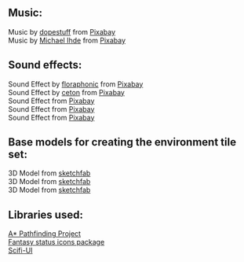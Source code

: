 ## Music:

Music by <a href="https://pixabay.com/de/users/dopestuff-30965024/?utm_source=link-attribution&utm_medium=referral&utm_campaign=music&utm_content=128925">dopestuff</a> from <a href="https://pixabay.com/music//?utm_source=link-attribution&utm_medium=referral&utm_campaign=music&utm_content=128925">Pixabay</a> </br>
Music by <a href="https://pixabay.com/de/users/michitheonlyone-5962636/?utm_source=link-attribution&utm_medium=referral&utm_campaign=music&utm_content=20749">Michael Ihde</a> from <a href="https://pixabay.com/music//?utm_source=link-attribution&utm_medium=referral&utm_campaign=music&utm_content=20749">Pixabay</a>

## Sound effects:

Sound Effect by <a href="https://pixabay.com/de/users/floraphonic-38928062/?utm_source=link-attribution&utm_medium=referral&utm_campaign=music&utm_content=183916">floraphonic</a> from <a href="https://pixabay.com/sound-effects//?utm_source=link-attribution&utm_medium=referral&utm_campaign=music&utm_content=183916">Pixabay</a> </br>
Sound Effect by <a href="https://pixabay.com/de/users/ceton-4713200/?utm_source=link-attribution&utm_medium=referral&utm_campaign=music&utm_content=164081">ceton</a> from <a href="https://pixabay.com//?utm_source=link-attribution&utm_medium=referral&utm_campaign=music&utm_content=164081">Pixabay</a> </br>
Sound Effect from <a href="https://pixabay.com/sound-effects/?utm_source=link-attribution&utm_medium=referral&utm_campaign=music&utm_content=6282">Pixabay</a> </br>
Sound Effect from <a href="https://pixabay.com/?utm_source=link-attribution&utm_medium=referral&utm_campaign=music&utm_content=106131">Pixabay</a> </br>
Sound Effect from <a href="https://pixabay.com/sound-effects/?utm_source=link-attribution&utm_medium=referral&utm_campaign=music&utm_content=81720">Pixabay</a>

## Base models for creating the environment tile set:
3D Model from <a href="https://sketchfab.com/3d-models/sci-fi-corridor-5e6240c9b30145b0bf81fd02287985e3">sketchfab</a> </br>
3D Model from <a href="https://sketchfab.com/3d-models/sci-fi-interior-pack-lowpoly-a56f351b52c345e988f4bba7004262f0">sketchfab</a> </br>
3D Model from <a href="https://sketchfab.com/3d-models/spacestation-satellite-403974c56f74443aaa9606297fa95129">sketchfab</a> </br>

## Libraries used:

<a href="https://arongranberg.com/astar/#">A\* Pathfinding Project</a> </br>
<a href="https://assetstore.unity.com/packages/2d/gui/icons/fantasy-status-icons-265728">Fantasy status icons package </a> </br>
<a href="https://assetstore.unity.com/packages/2d/gui/sci-fi-gui-skin-15606"> Scifi-UI </a>

